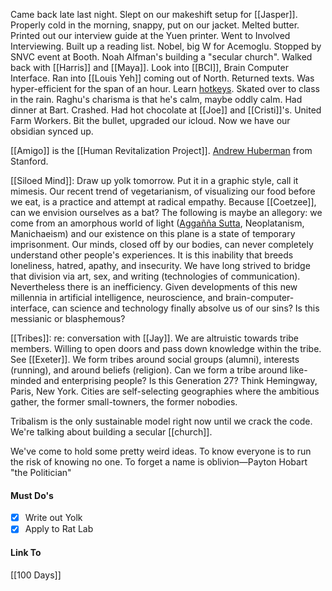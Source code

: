 Came back late last night. Slept on our makeshift setup for [[Jasper]]. Properly cold in the morning, snappy, put on our jacket. Melted butter. Printed out our interview guide at the Yuen printer. Went to Involved Interviewing. Built up a reading list. Nobel, big W for Acemoglu. Stopped by SNVC event at Booth. Noah Alfman's building a "secular church". Walked back with [[Harris]] and [[Maya]]. Look into [[BCI]], Brain Computer Interface. Ran into [[Louis Yeh]] coming out of North. Returned texts. Was hyper-efficient for the span of an hour. Learn [hotkeys](https://en.wikipedia.org/wiki/Keyboard_shortcut). Skated over to class in the rain. Raghu's charisma is that he's calm, maybe oddly calm. Had dinner at Bart. Crashed. Had hot chocolate at [[Joe]] and [[Cristi]]'s. United Farm Workers. Bit the bullet, upgraded our icloud. Now we have our obsidian synced up. 

[[Amigo]] is the [[Human Revitalization Project]]. [Andrew Huberman](https://en.wikipedia.org/wiki/Andrew_Huberman) from Stanford.

[[Siloed Mind]]: Draw up yolk tomorrow. Put it in a graphic style, call it mimesis. Our recent trend of vegetarianism, of visualizing our food before we eat, is a practice and attempt at radical empathy. Because [[Coetzee]], can we envision ourselves as a bat? The following is maybe an allegory: we come from an amorphous world of light ([Aggañña Sutta](https://en.wikipedia.org/wiki/Agga%C3%B1%C3%B1a_Sutta), Neoplatanism, Manichaeism) and our existence on this plane is a state of temporary imprisonment. Our minds, closed off by our bodies, can never completely understand other people's experiences. It is this inability that breeds loneliness, hatred, apathy, and insecurity. We have long strived to bridge that division via art, sex, and writing (technologies of communication). Nevertheless there is an inefficiency. Given developments of this new millennia in artificial intelligence, neuroscience, and brain-computer-interface, can science and technology finally absolve us of our sins? Is this messianic or blasphemous? 

[[Tribes]]: re: conversation with [[Jay]]. We are altruistic towards tribe members. Willing to open doors and pass down knowledge within the tribe. See [[Exeter]]. We form tribes around social groups (alumni), interests (running), and around beliefs (religion). Can we form a tribe around like-minded and enterprising people? Is this Generation 27? Think Hemingway, Paris, New York. Cities are self-selecting geographies where the ambitious gather, the former small-towners, the former nobodies.  

Tribalism is the only sustainable model right now until we crack the code.
We're talking about building a secular [[church]].

We've come to hold some pretty weird ideas.
To know everyone is to run the risk of knowing no one. 
To forget a name is oblivion—Payton Hobart "the Politician"
#### Must Do's
- [x] Write out Yolk
- [x] Apply to Rat Lab
#### Link To
[[100 Days]]
